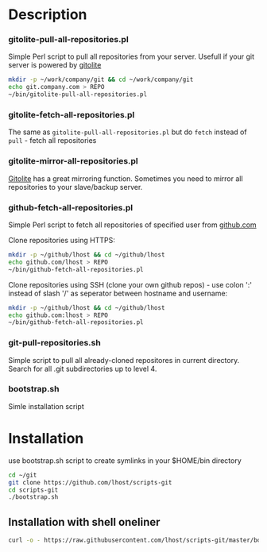 # Description

### gitolite-pull-all-repositories.pl

Simple Perl script to pull all repositories from your server. Usefull if your git server is powered by [gitolite](http://gitolite.com/gitolite/index.html)
```bash
mkdir -p ~/work/company/git && cd ~/work/company/git
echo git.company.com > REPO
~/bin/gitolite-pull-all-repositories.pl
```
### gitolite-fetch-all-repositories.pl
The same as `gitolite-pull-all-repositories.pl` but do `fetch` instead of `pull` - fetch all repositories

### gitolite-mirror-all-repositories.pl
[Gitolite](http://gitolite.com/) has a great mirroring function. Sometimes you need to mirror all repositories to your slave/backup server.

### github-fetch-all-repositories.pl

Simple Perl script to fetch all repositories of specified user from [github.com](https://github.com)

Clone repositories using HTTPS:
```bash
mkdir -p ~/github/lhost && cd ~/github/lhost
echo github.com/lhost > REPO
~/bin/github-fetch-all-repositories.pl
```

Clone repositories using SSH (clone your own github repos) - use colon ':' instead of slash '/' as seperator between hostname and username:
```bash
mkdir -p ~/github/lhost && cd ~/github/lhost
echo github.com:lhost > REPO
~/bin/github-fetch-all-repositories.pl
```

### git-pull-repositories.sh

Simple script to pull all already-cloned repositores in current directory. Search for all .git subdirectories up to level 4.

### bootstrap.sh

Simle installation script

# Installation

use bootstrap.sh script to create symlinks in your $HOME/bin directory

```bash
cd ~/git
git clone https://github.com/lhost/scripts-git
cd scripts-git
./bootstrap.sh
```

## Installation with shell oneliner

```bash
curl -o - https://raw.githubusercontent.com/lhost/scripts-git/master/bootstrap.sh | sh
```
